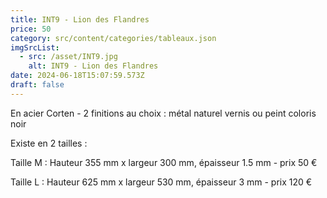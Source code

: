 ```yaml
---
title: INT9 - Lion des Flandres
price: 50
category: src/content/categories/tableaux.json
imgSrcList:
  - src: /asset/INT9.jpg
    alt: INT9 - Lion des Flandres
date: 2024-06-18T15:07:59.573Z
draft: false
---
```


En acier Corten - 2 finitions au choix : métal naturel vernis ou peint coloris noir

Existe en 2 tailles :

Taille M : Hauteur 355 mm x largeur 300 mm, épaisseur 1.5 mm - prix 50 €

Taille L : Hauteur 625 mm x largeur 530 mm, épaisseur 3 mm - prix 120 €
